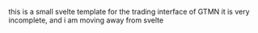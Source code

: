 this is a small svelte template for the trading interface of GTMN
it is very incomplete, and i am moving away from svelte